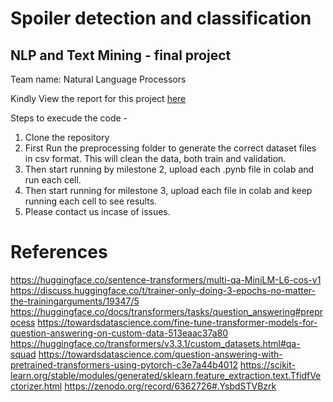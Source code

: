 # Spoiler detection and classification 

## NLP and Text Mining - final project
Team name: Natural Language Processors

Kindly View the report for this project [here](https://github.com/namankhurpia/NLP-final-project/blob/main/reports/namankhu.pdf)

Steps to execude the code -

1. Clone the repository
2. First Run the preprocessing folder to generate the correct dataset files in csv format. This will clean the data, both train and validation.
3. Then start running by milestone 2, upload each .pynb file in colab and run each cell.
4. Then start running for milestone 3, upload each file in colab and keep running each cell to see results.
5. Please contact us incase of issues.



# References

https://huggingface.co/sentence-transformers/multi-qa-MiniLM-L6-cos-v1
https://discuss.huggingface.co/t/trainer-only-doing-3-epochs-no-matter-the-trainingarguments/19347/5
https://huggingface.co/docs/transformers/tasks/question_answering#preprocess
https://towardsdatascience.com/fine-tune-transformer-models-for-question-answering-on-custom-data-513eaac37a80
https://huggingface.co/transformers/v3.3.1/custom_datasets.html#qa-squad
https://towardsdatascience.com/question-answering-with-pretrained-transformers-using-pytorch-c3e7a44b4012
https://scikit-learn.org/stable/modules/generated/sklearn.feature_extraction.text.TfidfVectorizer.html
https://zenodo.org/record/6362726#.YsbdSTVBzrk
